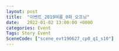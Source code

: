 ```yaml
---
layout: post
title:  "이벤트_2019여름_0화_오프닝"
date:   2022-01-02 13:00:00 +0000
categories: Event
Tags: Story Event
SceneCode: ["scene_evt190627_cp0_q1_s10"]
---
```

